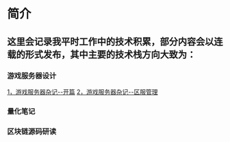 # 简介

## 这里会记录我平时工作中的技术积累，部分内容会以连载的形式发布，其中主要的技术栈方向大致为：

### 游戏服务器设计
[1，游戏服务器杂记--开篇](https://github.com/zuhd/blog/issues/1)
[2，游戏服务器杂记--区服管理](https://github.com/zuhd/blog/issues/2)

### 量化笔记

### 区块链源码研读
